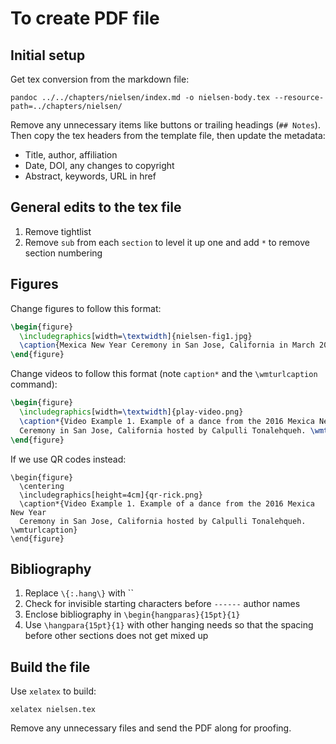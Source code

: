 # To create PDF file

## Initial setup

Get tex conversion from the markdown file:

```
pandoc ../../chapters/nielsen/index.md -o nielsen-body.tex --resource-path=../chapters/nielsen/
```

Remove any unnecessary items like buttons or trailing headings (`## Notes`). Then copy the tex headers from the template file, then update the metadata:

  * Title, author, affiliation
  * Date, DOI, any changes to copyright
  * Abstract, keywords, URL in href

## General edits to the tex file

1. Remove tightlist
2. Remove `sub` from each `section` to level it up one and add `*` to remove section numbering

## Figures

Change figures to follow this format:

```tex
\begin{figure}
  \includegraphics[width=\textwidth]{nielsen-fig1.jpg}
  \caption{Mexica New Year Ceremony in San Jose, California in March 2016.}
\end{figure}
```

Change videos to follow this format (note `caption*` and the `\wmturlcaption` command):

```tex
\begin{figure}
  \includegraphics[width=\textwidth]{play-video.png}
  \caption*{Video Example 1. Example of a dance from the 2016 Mexica New Year
  Ceremony in San Jose, California hosted by Calpulli Tonalehqueh. \wmturlcaption}
\end{figure}
```

If we use QR codes instead:

```
\begin{figure}
  \centering
  \includegraphics[height=4cm]{qr-rick.png}
  \caption*{Video Example 1. Example of a dance from the 2016 Mexica New Year
  Ceremony in San Jose, California hosted by Calpulli Tonalehqueh. \wmturlcaption}
\end{figure}
```

## Bibliography

1. Replace `\{:.hang\}` with ``
2. Check for invisible starting characters before `------` author names
3. Enclose bibliography in `\begin{hangparas}{15pt}{1}`
4. Use `\hangpara{15pt}{1}` with other hanging needs so that the spacing before other sections does not get mixed up

## Build the file

Use `xelatex` to build:

```
xelatex nielsen.tex
```

Remove any unnecessary files and send the PDF along for proofing.